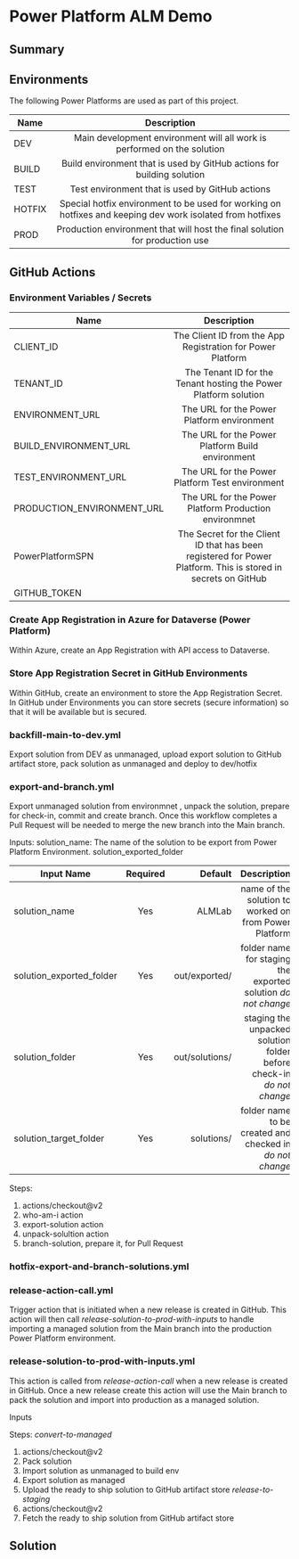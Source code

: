 # Power Platform ALM Demo

## Summary

## Environments
The following Power Platforms are used as part of this project.

| Name    | Description                 | 
|---------|:---------------------------:|
| DEV | Main development environment will all work is performed on the solution |
| BUILD | Build environment that is used by GitHub actions for building solution  |
| TEST | Test environment that is used by GitHub actions |
| HOTFIX| Special hotfix environment to be used for working on hotfixes and keeping dev work isolated from hotfixes |
| PROD|  Production environment that will host the final solution for production use|


## GitHub Actions

### Environment Variables / Secrets

| Name    | Description                 | 
|---------|:---------------------------:|
| CLIENT_ID | The Client ID from the App Registration for Power Platform |
| TENANT_ID | The Tenant ID for the Tenant hosting the Power Platform solution |
| ENVIRONMENT_URL | The URL for the Power Platform environment |
| BUILD_ENVIRONMENT_URL | The URL for the Power Platform Build environment |
| TEST_ENVIRONMENT_URL | The URL for the Power Platform Test environment |
| PRODUCTION_ENVIRONMENT_URL | The URL for the Power Platform Production environmnet | 
| PowerPlatformSPN | The Secret for the Client ID that has been registered for Power Platform. This is stored in secrets on GitHub |
| GITHUB_TOKEN | 

### Create App Registration in Azure for Dataverse (Power Platform)
Within Azure, create an App Registration with API access to Dataverse.

### Store App Registration Secret in GitHub Environments
Within GitHub, create an environment to store the App Registration Secret. In GitHub under Environments you can store secrets (secure information) so that it will be available but is secured.

### backfill-main-to-dev.yml
Export solution from DEV as unmanaged, upload export solution to GitHub artifact store, pack solution as unmanaged and deploy to dev/hotfix

### export-and-branch.yml
Export unmanaged solution from environmnet , unpack the solution, prepare for check-in, commit and create branch.
Once this workflow completes a Pull Request will be needed to merge the new branch into the Main branch.

Inputs:
solution_name: The name of the solution to be export from Power Platform Environment.
solution_exported_folder

| Input Name    | Required | Default    | Description                    |
|---------------|:--------:|-----------:|-------------------------------:|
| solution_name | Yes      | ALMLab     | name of the solution to worked on from Power Platform |
| solution_exported_folder | Yes      | out/exported/     | folder name for staging the exported solution *do not change* |
| solution_folder | Yes | out/solutions/ | staging the unpacked solution folder before check-in *do not change* |
| solution_target_folder | Yes | solutions/ | folder name to be created and checked in *do not change*|

Steps:
1. actions/checkout@v2
2. who-am-i action
3. export-solution action
4. unpack-solultion action
5. branch-solution, prepare it, for Pull Request


### hotfix-export-and-branch-solutions.yml

### release-action-call.yml
Trigger action that is initiated when a new release is created in GitHub. This action will then call *release-solution-to-prod-with-inputs* to handle importing a managed solution from the Main branch into the production Power Platform environment.

### release-solution-to-prod-with-inputs.yml
This action is called from *release-action-call* when a new release is created in GitHub. Once a new release create this action will use the Main branch to pack the solution and import into production as a managed solution.

Inputs

Steps:
*convert-to-managed*
1. actions/checkout@v2
2. Pack solution
3. Import solution as unmanaged to build env
4. Export solution as managed
5. Upload the ready to ship solution to GitHub artifact store
*release-to-staging*
1. actions/checkout@v2
2. Fetch the ready to ship solution from GitHub artifact store



## Solution


